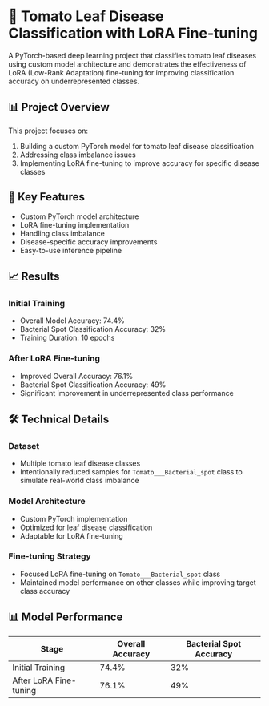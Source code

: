 # 🍅 Tomato Leaf Disease Classification with LoRA Fine-tuning

A PyTorch-based deep learning project that classifies tomato leaf diseases using custom model architecture and demonstrates the effectiveness of LoRA (Low-Rank Adaptation) fine-tuning for improving classification accuracy on underrepresented classes.

## 📊 Project Overview

This project focuses on:
1. Building a custom PyTorch model for tomato leaf disease classification
2. Addressing class imbalance issues
3. Implementing LoRA fine-tuning to improve accuracy for specific disease classes

## 🔑 Key Features

- Custom PyTorch model architecture
- LoRA fine-tuning implementation
- Handling class imbalance
- Disease-specific accuracy improvements
- Easy-to-use inference pipeline

## 📈 Results

### Initial Training
- Overall Model Accuracy: 74.4%
- Bacterial Spot Classification Accuracy: 32%
- Training Duration: 10 epochs

### After LoRA Fine-tuning
- Improved Overall Accuracy: 76.1%
- Bacterial Spot Classification Accuracy: 49%
- Significant improvement in underrepresented class performance

## 🛠️ Technical Details

### Dataset
- Multiple tomato leaf disease classes
- Intentionally reduced samples for `Tomato___Bacterial_spot` class to simulate real-world class imbalance

### Model Architecture
- Custom PyTorch implementation
- Optimized for leaf disease classification
- Adaptable for LoRA fine-tuning

### Fine-tuning Strategy
- Focused LoRA fine-tuning on `Tomato___Bacterial_spot` class
- Maintained model performance on other classes while improving target class accuracy

## 📊 Model Performance

| Stage | Overall Accuracy | Bacterial Spot Accuracy |
|-------|-----------------|----------------------|
| Initial Training | 74.4% | 32% |
| After LoRA Fine-tuning | 76.1% | 49% |
